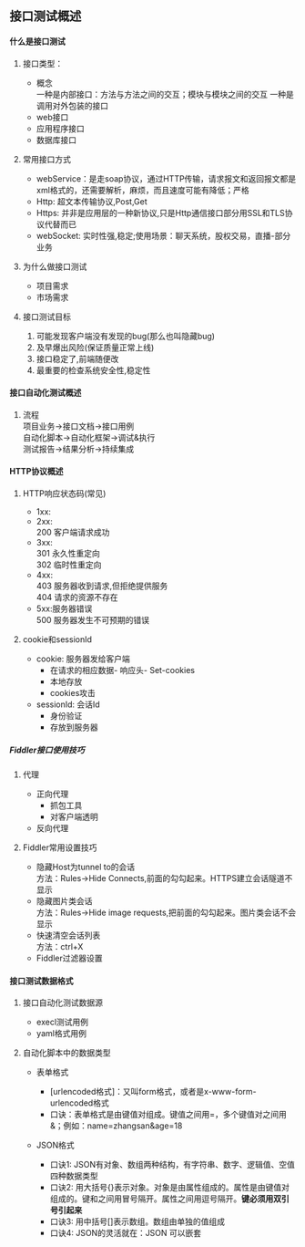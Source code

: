 ## 接口测试概述
#### 什么是接口测试
1. 接口类型：
    - 概念  
        一种是内部接口：方法与方法之间的交互；模块与模块之间的交互
        一种是调用对外包装的接口
    - web接口
    - 应用程序接口
    - 数据库接口  
   
2. 常用接口方式
    - webService：是走soap协议，通过HTTP传输，请求报文和返回报文都是xml格式的，还需要解析，麻烦，而且速度可能有降低；严格
    - Http: 超文本传输协议,Post,Get
    - Https: 并非是应用层的一种新协议,只是Http通信接口部分用SSL和TLS协议代替而已
    - webSocket: 实时性强,稳定;使用场景：聊天系统，股权交易，直播-部分业务
3. 为什么做接口测试
    - 项目需求
    - 市场需求
4. 接口测试目标
    1. 可能发现客户端没有发现的bug(那么也叫隐藏bug)
    2. 及早爆出风险(保证质量正常上线)
    3. 接口稳定了,前端随便改
    4. 最重要的检查系统安全性,稳定性
   
#### 接口自动化测试概述
1. 流程  
    项目业务->接口文档->接口用例  
    自动化脚本->自动化框架->调试&执行  
    测试报告->结果分析->持续集成  

#### HTTP协议概述
1. HTTP响应状态码(常见)
    - 1xx:
    - 2xx:  
        200 客户端请求成功
    - 3xx:  
        301 永久性重定向  
        302 临时性重定向
    - 4xx:  
        403 服务器收到请求,但拒绝提供服务   
        404 请求的资源不存在
    - 5xx:服务器错误  
        500 服务器发生不可预期的错误  

2. cookie和sessionId
   - cookie: 服务器发给客户端
        - 在请求的相应数据- 响应头- Set-cookies
        - 本地存放
        - cookies攻击
   - sessionId: 会话Id
        - 身份验证
        - 存放到服务器
 
##### Fiddler接口使用技巧
1. 代理
    - 正向代理
        - 抓包工具
        - 对客户端透明
    - 反向代理
    
2. Fiddler常用设置技巧
    - 隐藏Host为tunnel to的会话  
    方法：Rules->Hide Connects,前面的勾勾起来。HTTPS建立会话隧道不显示
    - 隐藏图片类会话  
    方法：Rules->Hide image requests,把前面的勾勾起来。图片类会话不会显示  
    - 快速清空会话列表  
    方法：ctrl+X
    - Fiddler过滤器设置  

#### 接口测试数据格式
1. 接口自动化测试数据源
    - execl测试用例
    - yaml格式用例
 
2. 自动化脚本中的数据类型
    - 表单格式
        - [urlencoded格式]：又叫form格式，或者是x-www-form-urlencoded格式
        - 口诀：表单格式是由键值对组成。键值之间用=，多个键值对之间用&；例如：name=zhangsan&age=18
     
    - JSON格式
        - 口诀1: JSON有对象、数组两种结构，有字符串、数字、逻辑值、空值四种数据类型
        - 口诀2: 用大括号{}表示对象。对象是由属性组成的。属性是由键值对组成的。键和之间用冒号隔开。属性之间用逗号隔开。**键必须用双引号引起来**
        - 口诀3: 用中括号[]表示数组。数组由单独的值组成
        - 口诀4: JSON的灵活就在：JSON 可以嵌套  
     